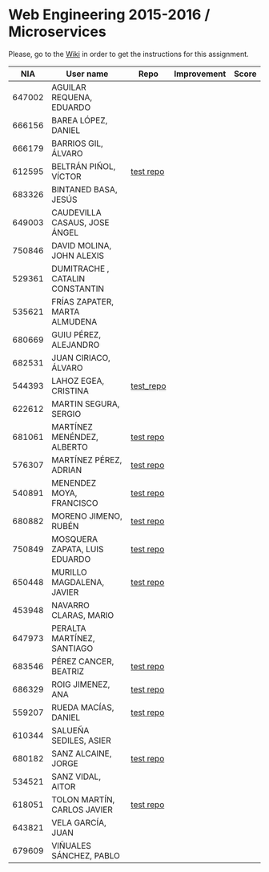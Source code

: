 # Web Engineering 2015-2016 / Microservices
Please, go to the [Wiki](https://github.com/UNIZAR-30246-WebEngineering/lab6-microservices/wiki) in order to get the instructions for this assignment.

NIA    | User name | Repo | Improvement | Score
-------|-----------|------|-------------|--------
647002 | AGUILAR REQUENA, EDUARDO
666156 | BAREA LÓPEZ, DANIEL
666179 | BARRIOS GIL, ÁLVARO
612595 | BELTRÁN PIÑOL, VÍCTOR | [test repo](https://github.com/Victorbp09/lab6-microservices/tree/test)
683326 | BINTANED BASA, JESÚS
649003 | CAUDEVILLA CASAUS, JOSE ÁNGEL
750846 | DAVID MOLINA, JOHN ALEXIS
529361 | DUMITRACHE , CATALIN  CONSTANTIN
535621 | FRÍAS ZAPATER, MARTA ALMUDENA
680669 | GUIU PÉREZ, ALEJANDRO
682531 | JUAN CIRIACO, ÁLVARO
544393 | LAHOZ EGEA, CRISTINA | [test_repo](https://github.com/cristinalahoz/lab6-microservices/tree/test)
622612 | MARTIN SEGURA, SERGIO  
681061 | MARTÍNEZ MENÉNDEZ, ALBERTO | [test repo](https://github.com/Belberus/lab6-microservices/tree/test) | |
576307 | MARTÍNEZ PÉREZ, ADRIAN | [test repo](https://github.com/Electryk/lab6-microservices/tree/test)
540891 | MENENDEZ MOYA, FRANCISCO | [test repo](https://github.com/fmenemo/lab6-microservices/tree/test) | |
680882 | MORENO JIMENO, RUBÉN | [test repo](https://github.com/nebur395/lab6-microservices/tree/test)
750849 | MOSQUERA ZAPATA, LUIS EDUARDO | [test repo](https://github.com/luisemz/lab6-microservices/tree/test) | |
650448 | MURILLO MAGDALENA, JAVIER  | [test repo](https://github.com/javmurillo/lab6-microservices/tree/test)
453948 | NAVARRO CLARAS, MARIO
647973 | PERALTA MARTÍNEZ, SANTIAGO
683546 | PÉREZ CANCER, BEATRIZ | [test repo](https://github.com/beapc18/lab6-microservices/tree/test)
686329 | ROIG JIMENEZ, ANA | [test repo](https://github.com/anicacortes/lab6-microservices/tree/test)
559207 | RUEDA MACÍAS, DANIEL | [test repo](https://github.com/danirueda/lab6-microservices/tree/test)
610344 | SALUEÑA SEDILES, ASIER 
680182 | SANZ ALCAINE, JORGE | [test repo](https://github.com/sanz1995/lab6-microservices/tree/test) | |
534521 | SANZ VIDAL, AITOR 
618051 | TOLON MARTÍN, CARLOS JAVIER | [test repo](https://github.com/ctolon22/lab6-microservices/tree/test)
643821 | VELA GARCÍA, JUAN
679609 | VIÑUALES SÁNCHEZ, PABLO
